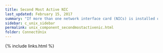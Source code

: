 ```yaml
---
title: Second Most Active NIC
last_updated: February 15, 2017
summary: "If more than one network interface card (NICs) is installed on this Unix/Linux host, this is the name of the network card that has the second-highest rate of packet transfers."
sidebar: c_unix_sidebar
permalink: unix_component_secondmostactivenic.html
folder: ConnectUnix
---
```


{% include links.html %}
